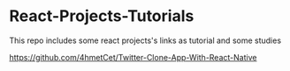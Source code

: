 # React-Projects-Tutorials
This repo includes some react projects's links as tutorial and some studies


https://github.com/4hmetCet/Twitter-Clone-App-With-React-Native
